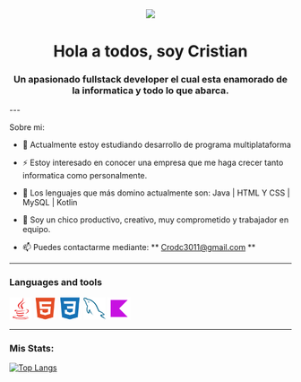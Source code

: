 <div id="header" align="center">
    <img src="https://media.giphy.com/media/v1.Y2lkPTc5MGI3NjExNjFkMTM1YWFiOGQzZTkwMTVmNmI4NThjYjE0ZGE4ZjU3MzljYTk5OSZjdD1n/h408T6Y5GfmXBKW62l/giphy.gif" width="200">
    <h1 align="center">Hola a todos, soy Cristian</h1>
    <h3 align="center">Un apasionado fullstack developer el cual esta enamorado de la informatica y todo lo que abarca.</h3>
</div>
---

Sobre mi:

- 🔭 Actualmente estoy estudiando desarrollo de programa multiplataforma

- ⚡ Estoy interesado en conocer una empresa que me haga crecer tanto informatica como personalmente.

- 💬 Los lenguajes que más domino actualmente son: Java | HTML Y CSS | MySQL | Kotlin  

- 🤔 Soy un chico productivo, creativo, muy comprometido y trabajador en equipo.

- 📫 Puedes contactarme mediante: ** Crodc3011@gmail.com ** 

---

<div>
    <h3> Languages and tools </h3>
    <div>
        <img src="https://github.com/devicons/devicon/blob/master/icons/java/java-plain.svg" width="40" height="40" 
        title="Java" alt="Java">
        <img src="https://github.com/devicons/devicon/blob/master/icons/html5/html5-plain.svg" width="40" height="40" 
        title="HTML" alt="HTML">
        <img src="https://github.com/devicons/devicon/blob/master/icons/css3/css3-plain.svg" width="40" height="40" 
        title="CSS" alt="CSS">
        <img src="https://github.com/devicons/devicon/blob/master/icons/mysql/mysql-plain.svg" width="40" height="40" 
        title="MySQL" alt="MySQL">
        <img src="https://github.com/devicons/devicon/blob/master/icons/kotlin/kotlin-plain.svg" width="40" height="40" 
        title="Kotlin" alt="Kotlin">
    </div>
</div>

---

### Mis Stats:

[![Top Langs](https://github-readme-stats.vercel.app/api/top-langs/?username=CristianRodriguez07&hide_progress=true)](https://github.com/CristianRodriguez07/github-readme-stats)
